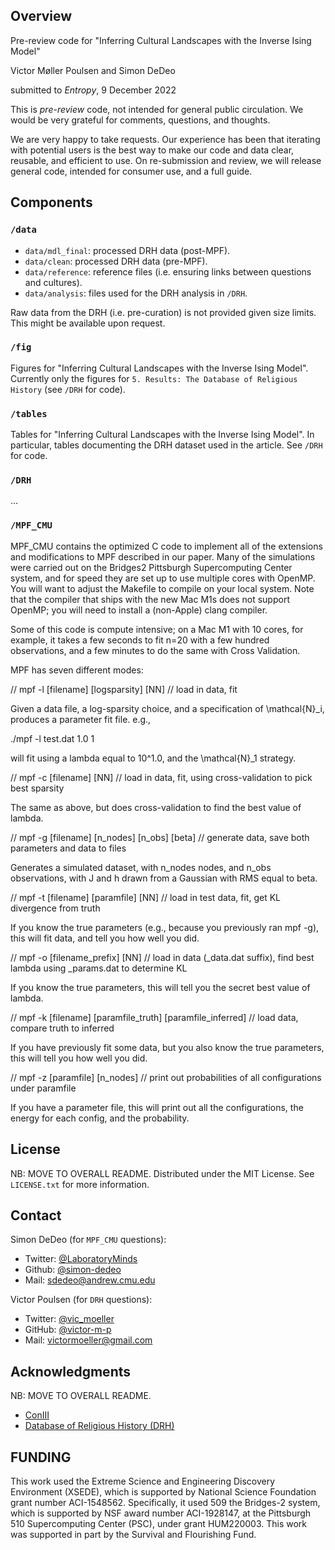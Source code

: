 ## Overview

Pre-review code for "Inferring Cultural Landscapes with the Inverse Ising Model"

Victor Møller Poulsen and Simon DeDeo

submitted to *Entropy*, 9 December 2022

This is *pre-review* code, not intended for general public circulation. We would be very grateful for comments, questions, and thoughts.

We are very happy to take requests. Our experience has been that iterating with potential users is the best way to make our code and data clear, reusable, and efficient to use. On re-submission and review, we will release general code, intended for consumer use, and a full guide.

## Components

### ```/data```
* ```data/mdl_final```: processed DRH data (post-MPF).
* ```data/clean```: processed DRH data (pre-MPF).
* ```data/reference```: reference files (i.e. ensuring links between questions and cultures). 
* ```data/analysis```: files used for the DRH analysis in ```/DRH```. 

Raw data from the DRH (i.e. pre-curation) is not provided given size limits. 
This might be available upon request. 

### ```/fig```
Figures for "Inferring Cultural Landscapes with the Inverse Ising Model". Currently only the figures for ```5. Results: The Database of Religious History``` (see ```/DRH``` for code). 


### ```/tables```
Tables for "Inferring Cultural Landscapes with the Inverse Ising Model". In particular, tables documenting the DRH dataset used in the article. See ```/DRH``` for code. 

### ```/DRH```
...

### ```/MPF_CMU``` 

MPF_CMU contains the optimized C code to implement all of the extensions and modifications to MPF described in our paper. Many of the simulations were carried out on the Bridges2 Pittsburgh Supercomputing Center system, and for speed they are set up to use multiple cores with OpenMP. You will want to adjust the Makefile to compile on your local system. Note that the compiler that ships with the new Mac M1s does not support OpenMP; you will need to install a (non-Apple) clang compiler.

Some of this code is compute intensive; on a Mac M1 with 10 cores, for example, it takes a few seconds to fit n=20 with a few hundred observations, and a few minutes to do the same with Cross Validation.

MPF has seven different modes:

// mpf -l [filename] [logsparsity] [NN] // load in data, fit

Given a data file, a log-sparsity choice, and a specification of \mathcal{N}_i, produces a parameter fit file. e.g.,

./mpf -l test.dat 1.0 1

will fit using a lambda equal to 10^1.0, and the \mathcal{N}_1 strategy.

// mpf -c [filename] [NN] // load in data, fit, using cross-validation to pick best sparsity

The same as above, but does cross-validation to find the best value of lambda.

// mpf -g [filename] [n_nodes] [n_obs] [beta] // generate data, save both parameters and data to files

Generates a simulated dataset, with n_nodes nodes, and n_obs observations, with J and h drawn from a Gaussian with RMS equal to beta.

// mpf -t [filename] [paramfile] [NN] // load in test data, fit, get KL divergence from truth

If you know the true parameters (e.g., because you previously ran mpf -g), this will fit data, and tell you how well you did.

// mpf -o [filename_prefix] [NN] // load in data (_data.dat suffix), find best lambda using _params.dat to determine KL

If you know the true parameters, this will tell you the secret best value of lambda.

// mpf -k [filename] [paramfile_truth] [paramfile_inferred] // load data, compare truth to inferred

If you have previously fit some data, but you also know the true parameters, this will tell you how well you did.

// mpf -z [paramfile] [n_nodes]  // print out probabilities of all configurations under paramfile

If you have a parameter file, this will print out all the configurations, the energy for each config, and the probability.

<!-- LICENSE -->
## License
NB: MOVE TO OVERALL README. 
Distributed under the MIT License. See `LICENSE.txt` for more information.

## Contact

Simon DeDeo (for ```MPF_CMU``` questions):
* Twitter: [@LaboratoryMinds](https://twitter.com/LaboratoryMinds)
* Github: [@simon-dedeo](https://github.com/simon-dedeo)
* Mail: sdedeo@andrew.cmu.edu

Victor Poulsen (for ```DRH``` questions): 
* Twitter: [@vic_moeller](https://twitter.com/vic_moeller) 
* GitHub: [@victor-m-p](https://github.com/victor-m-p)
* Mail: victormoeller@gmail.com


<!-- ACKNOWLEDGMENTS -->
## Acknowledgments
NB: MOVE TO OVERALL README. 

* [ConIII](https://github.com/eltrompetero/coniii)
* [Database of Religious History (DRH)](https://religiondatabase.org/landing/)

## FUNDING

This work used the Extreme Science and Engineering Discovery Environment (XSEDE), which is supported by National Science Foundation grant number ACI-1548562. Specifically, it used 509 the Bridges-2 system, which is supported by NSF award number ACI-1928147, at the Pittsburgh 510 Supercomputing Center (PSC), under grant HUM220003. This work was supported in part by the Survival and Flourishing Fund.
